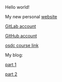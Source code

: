 Hello world!

My new personal [website](https://anatlavitzkovitz.github.io/)

[GitLab account](https://github.com/anatlavitzkovitz)

[GitHub account](https://github.com/anatlavitzkovitz)

[osdc course link](https://osdc.code-maven.com/)

My blog: 

  [part 1](https://dev.to/anatlavitzkovitz/osdc-2023-assignment1-140i)
  
  [part 2](https://dev.to/anatlavitzkovitz/osdc-2023-assignment2-15fl)
